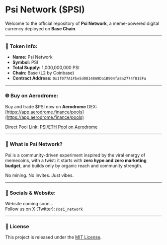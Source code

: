 # Psi Network ($PSI)

Welcome to the official repository of **Psi Network**, a meme-powered digital currency deployed on **Base Chain**.

---

### 🔗 Token Info:

- **Name:** Psi Network
- **Symbol:** PSI
- **Total Supply:** 1,000,000,000 PSI
- **Chain:** Base (L2 by Coinbase)
- **Contract Address:** `0x1f077A1Fbe5d08148A9Da1B904fa8a2774f81EFa`

---

### 🌐 Buy on Aerodrome:

Buy and trade $PSI now on **Aerodrome** DEX:
[https://app.aerodrome.finance/pools](https://app.aerodrome.finance/pools)

Direct Pool Link:
[PSI/ETH Pool on Aerodrome](https://app.aerodrome.finance/pools/0xFCE00D7eCc9bE64b9F75C0F2fE135D5f1bF19446)

---

### 🚀 What is Psi Network?

Psi is a community-driven experiment inspired by the viral energy of memecoins, with a twist: it starts with **zero hype and zero marketing budget**, and builds only by organic reach and community strength.

No mining. No invites. Just vibes.

---

### 📲 Socials & Website:

Website coming soon...  
Follow us on X (Twitter): `@psi_network`

---

### 📄 License

This project is released under the [MIT License](LICENSE).
